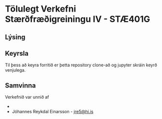 # Tölulegt Verkefni Stærðfræðigreiningu IV - STÆ401G

## Lýsing

## Keyrsla

Til þess að keyra forritið er þetta repository clone-að og jupyter skráin keyrð venjulega.

## Samvinna

Verkefnið var unnið af

-
- Jóhannes Reykdal Einarsson - jre5@hi.is

